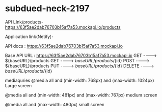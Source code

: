 # subdued-neck-2197
API LInk/products- https://63f5ae2dab76703b15af7a53.mockapi.io/products

Application link(Netify)-


API docs : https://63f5ae2dab76703b15af7a53.mockapi.io


Base API URL : https://63f5ae2dab76703b15af7a53.mockapi.io
GET ----> ${baseURL}/products
GET ----> ${baseURL}/products/${id}
POST ----> ${baseURL}/products
PUT ----> ${baseURL}/products/${id}
DELETE ----> ${baseURL}/products/${id}


mediaquries
@media all and (min-width: 768px) and (max-width: 1024px) Large screen

@media all and (min-width: 481px) and (max-width: 767px) medium screen

@media all and (max-width: 480px) small screen

